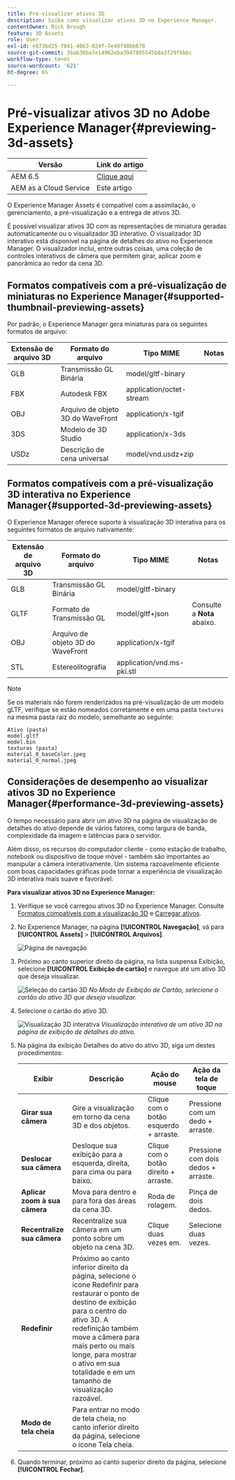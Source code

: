 ```yaml
---
title: Pré-visualizar ativos 3D
description: Saiba como visualizar ativos 3D no Experience Manager.
contentOwner: Rick Brough
feature: 3D Assets
role: User
exl-id: e873bd25-f841-4063-824f-7e48f40bb678
source-git-commit: 36ab36ba7e14962eba3947865545b8a3f29f6bbc
workflow-type: tm+mt
source-wordcount: '621'
ht-degree: 6%

---
```


# Pré-visualizar ativos 3D no Adobe Experience Manager{#previewing-3d-assets}

| Versão | Link do artigo |
| -------- | ---------------------------- |
| AEM 6.5 | [Clique aqui](https://experienceleague.adobe.com/docs/experience-manager-65/assets/using/previewing-3d-assets.html?lang=pt-BR) |
| AEM as a Cloud Service | Este artigo |

O Experience Manager Assets é compatível com a assimilação, o gerenciamento, a pré-visualização e a entrega de ativos 3D.

É possível visualizar ativos 3D com as representações de miniatura geradas automaticamente ou o visualizador 3D interativo. O visualizador 3D interativo está disponível na página de detalhes do ativo no Experience Manager. O visualizador inclui, entre outras coisas, uma coleção de controles interativos de câmera que permitem girar, aplicar zoom e panorâmica ao redor da cena 3D.

<!-- See also [Working with 3D assets in Dynamic Media](/help/assets/dynamic-media/assets-3d.md). -->

## Formatos compatíveis com a pré-visualização de miniaturas no Experience Manager{#supported-thumbnail-previewing-assets}

Por padrão, o Experience Manager gera miniaturas para os seguintes formatos de arquivo:

| Extensão de arquivo 3D | Formato do arquivo | Tipo MIME | Notas |
|---|---|---|---|
| GLB | Transmissão GL Binária | model/gltf-binary |  |
| FBX | Autodesk FBX | application/octet-stream |  |
| OBJ | Arquivo de objeto 3D do WaveFront | application/x-tgif |  |
| 3DS | Modelo de 3D Studio | application/x-3ds |  |
| USDz | Descrição de cena universal | model/vnd.usdz+zip |  |

## Formatos compatíveis com a pré-visualização 3D interativa no Experience Manager{#supported-3d-previewing-assets}

O Experience Manager oferece suporte à visualização 3D interativa para os seguintes formatos de arquivo nativamente:

| Extensão de arquivo 3D | Formato do arquivo | Tipo MIME | Notas |
|---|---|---|---|
| GLB | Transmissão GL Binária | model/gltf-binary |  |
| GLTF | Formato de Transmissão GL | model/gltf+json | Consulte a **Nota** abaixo. |
| OBJ | Arquivo de objeto 3D do WaveFront | application/x-tgif |  |
| STL | Estereolitografia | application/vnd.ms-pki.stl |  |


>[!NOTE]
>
>Se os materiais não forem renderizados na pré-visualização de um modelo gLTF, verifique se estão nomeados corretamente e em uma pasta `textures` na mesma pasta raiz do modelo, semelhante ao seguinte:

    Ativo (pasta)
    model.gltf
    model.bin
    texturas (pasta)
    material_0_baseColor.jpeg
    material_0_normal.jpeg

## Considerações de desempenho ao visualizar ativos 3D no Experience Manager{#performance-3d-previewing-assets}

O tempo necessário para abrir um ativo 3D na página de visualização de detalhes do ativo depende de vários fatores, como largura de banda, complexidade da imagem e latências para o servidor.

Além disso, os recursos do computador cliente - como estação de trabalho, notebook ou dispositivo de toque móvel - também são importantes ao manipular a câmera interativamente. Um sistema razoavelmente eficiente com boas capacidades gráficas pode tornar a experiência de visualização 3D interativa mais suave e favorável.

**Para visualizar ativos 3D no Experience Manager:**

1. Verifique se você carregou ativos 3D no Experience Manager.
Consulte [Formatos compatíveis com a visualização 3D](#supported-3d-previewing-assets) e [Carregar ativos](/help/assets/manage-digital-assets.md#uploading-assets).
1. No Experience Manager, na página **[!UICONTROL Navegação]**, vá para **[!UICONTROL Assets]** > **[!UICONTROL Arquivos]**.

   ![Página de navegação](/help/assets/dynamic-media/assets/navigation-assets.png)

1. Próximo ao canto superior direito da página, na lista suspensa Exibição, selecione **[!UICONTROL Exibição de cartão]** e navegue até um ativo 3D que deseja visualizar.

   ![Seleção do cartão 3D](/help/assets/dynamic-media/assets/3d-card-select.png)
   _No Modo de Exibição de Cartão, selecione o cartão do ativo 3D que deseja visualizar._

1. Selecione o cartão do ativo 3D.

   ![Visualização 3D interativa](/help/assets/dynamic-media/assets/3d-preview.png)
   _Visualização interativa de um ativo 3D na página de exibição de detalhes do ativo._
1. Na página da exibição Detalhes do ativo do ativo 3D, siga um destes procedimentos:

   | Exibir | Descrição | Ação do mouse | Ação da tela de toque |
   | --- | --- | --- | --- |
   | **Girar sua câmera** | Gire a visualização em torno da cena 3D e dos objetos. | Clique com o botão esquerdo + arraste. | Pressione com um dedo + arraste. |
   | **Deslocar sua câmera** | Desloque sua exibição para a esquerda, direita, para cima ou para baixo. | Clique com o botão direito + arraste. | Pressione com dois dedos + arraste. |
   | **Aplicar zoom à sua câmera** | Mova para dentro e para fora das áreas da cena 3D. | Roda de rolagem. | Pinça de dois dedos. |
   | **Recentralize sua câmera** | Recentralize sua câmera em um ponto sobre um objeto na cena 3D. | Clique duas vezes em. | Selecione duas vezes. |
   | **Redefinir** | Próximo ao canto inferior direito da página, selecione o ícone Redefinir para restaurar o ponto de destino de exibição para o centro do ativo 3D. A redefinição também move a câmera para mais perto ou mais longe, para mostrar o ativo em sua totalidade e em um tamanho de visualização razoável. |   |   |
   | **Modo de tela cheia** | Para entrar no modo de tela cheia, no canto inferior direito da página, selecione o ícone Tela cheia. |   |   |

1. Quando terminar, próximo ao canto superior direito da página, selecione **[!UICONTROL Fechar]**.
